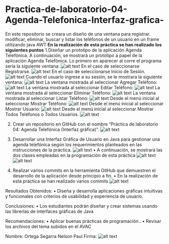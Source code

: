 # Practica-de-laboratorio-04-Agenda-Telefonica-Interfaz-grafica-
En este repositorio se creara un diseño de una ventana para registrar. modificar, eliminar, buscar y listar los teléfonos de un usuario en un frame utilizando java AWT
**En la realización de esta práctica se han realizado los siguientes puntos**
  1.Diseñar un prototipo de la aplicación Agenda Telefónica.
  A continuación, se mostrará un prototipo a papel de la aplicación Agenda Telefónica.
  Lo primero en aparecer al corre el programa sería la siguiente ventana:
  ![alt text](https://github.com/orteganelson/Practica-de-laboratorio-04-Agenda-Telefonica-Interfaz-grafica-/blob/master/Capturas/01.jpg)
  En el caso de seleccionarse Registrarse.
  ![alt text](https://github.com/orteganelson/Practica-de-laboratorio-04-Agenda-Telefonica-Interfaz-grafica-/blob/master/Capturas/02.jpg)
  En el caso de seleccionarse Inicio de Sesión.
  ![alt text](https://github.com/orteganelson/Practica-de-laboratorio-04-Agenda-Telefonica-Interfaz-grafica-/blob/master/Capturas/03.jpg)
  Cuando el usuario ingrese a su sesión, se le mostrara la siguiente ventana:
  ![alt text](https://github.com/orteganelson/Practica-de-laboratorio-04-Agenda-Telefonica-Interfaz-grafica-/blob/master/Capturas/04.jpg)
  La ventana mostrada al seleccionar Agregar Teléfono:
  ![alt text](https://github.com/orteganelson/Practica-de-laboratorio-04-Agenda-Telefonica-Interfaz-grafica-/blob/master/Capturas/05.jpg)
  La ventana mostrada al seleccionar Editar Teléfono:
  ![alt text](https://github.com/orteganelson/Practica-de-laboratorio-04-Agenda-Telefonica-Interfaz-grafica-/blob/master/Capturas/06.jpg)
  La ventana mostrada al seleccionar Eliminar Teléfono:
  ![alt text](https://github.com/orteganelson/Practica-de-laboratorio-04-Agenda-Telefonica-Interfaz-grafica-/blob/master/Capturas/07.jpg)
  La ventana mostrada al seleccionar Listar Teléfono:
  ![alt text](https://github.com/orteganelson/Practica-de-laboratorio-04-Agenda-Telefonica-Interfaz-grafica-/blob/master/Capturas/08.jpg)
  Desde el menú inicial al seleccionar Mostrar Teléfono:
  ![alt text](https://github.com/orteganelson/Practica-de-laboratorio-04-Agenda-Telefonica-Interfaz-grafica-/blob/master/Capturas/09.jpg)
  Desde el menú inicial al seleccionar Mostrar Usuario:
  ![alt text](https://github.com/orteganelson/Practica-de-laboratorio-04-Agenda-Telefonica-Interfaz-grafica-/blob/master/Capturas/10.jpg)
  Desde el menú inicial al seleccionar Mostrar Todos Teléfonos o Todos Usuarios.
   ![alt text](https://github.com/orteganelson/Practica-de-laboratorio-04-Agenda-Telefonica-Interfaz-grafica-/blob/master/Capturas/11.jpg)
   
   2. Crear un repositorio en GitHub con el nombre “Práctica de laboratorio 04: Agenda Telefónica (Interfaz gráfica)”.
   ![alt text](https://github.com/orteganelson/Practica-de-laboratorio-04-Agenda-Telefonica-Interfaz-grafica-/blob/master/Capturas/12.jpg)
   
   3. Desarrollar una Interfaz Gráfica de Usuario en Java para gestionar una agenda telefónica según los requerimientos planteados en las instrucciones de la práctica.
    ![alt text](https://github.com/orteganelson/Practica-de-laboratorio-04-Agenda-Telefonica-Interfaz-grafica-/blob/master/Capturas/13.jpg)
    •	A continuación, se mostrará las dos clases empleadas en la programación de esta práctica
    ![alt text](https://github.com/orteganelson/Practica-de-laboratorio-04-Agenda-Telefonica-Interfaz-grafica-/blob/master/Capturas/14.jpg)
      ![alt text](https://github.com/orteganelson/Practica-de-laboratorio-04-Agenda-Telefonica-Interfaz-grafica-/blob/master/Capturas/15.jpg)
    
    
  4. Realizar varios commits en la herramienta GitHub que demuestren el desarrollo de la aplicación desde principio a fin.
    •	En la realización de esta práctica se han realizado varios commits
    ![alt text](https://github.com/orteganelson/Practica-de-laboratorio-04-Agenda-Telefonica-Interfaz-grafica-/blob/master/Capturas/16.jpg)
   
 Resultados Obtenidos:
 •	Diseña y desarrolla aplicaciones gráficas intuitivas y funcionales con criterios de usabilidad y experiencia de usuario.
 
 Conclusiones:
 •	Los estudiantes podrán diseñar y crear sistemas usando las librerías de interfaces gráficas de Java
 
 Recomendaciones:
 •	Aplicar buenas prácticas de programación..
 •  Revisar los archivos del tema subidos en el AVAC
 
 Nombre: Ortega Segarra Nelson Paul
 Firma:
 ![alt text](https://github.com/orteganelson/Practica-de-laboratorio-04-Agenda-Telefonica-Interfaz-grafica-/blob/master/Capturas/17.jpg)

   
